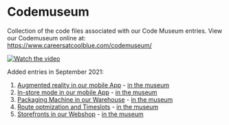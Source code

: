 # Codemuseum
Collection of the code files associated with our Code Museum entries.
View our Codemuseum online at: https://www.careersatcoolblue.com/codemuseum/

[![Watch the video](https://img.youtube.com/vi/GKCXsaJSxBQ/maxresdefault.jpg)](https://youtu.be/GKCXsaJSxBQ)


Added entries in September 2021:

1. [Augmented reality in our mobile App](https://github.com/coolblue/codemuseum/tree/main/Augmented%20reality) - [in the museum](https://www.careersatcoolblue.com/codemuseum/augmented-reality/)
2. [In-store mode in our mobile App](https://github.com/coolblue/codemuseum/tree/main/In-store%20mode) - [in the museum](https://www.careersatcoolblue.com/codemuseum/in-store-mode/)
3. [Packaging Machine in our Warehouse](https://github.com/coolblue/codemuseum/tree/main/Packaging%20Machine) - [in the museum](https://www.careersatcoolblue.com/codemuseum/packaging-machine/)
4. [Route optmization and Timeslots](https://github.com/coolblue/codemuseum/tree/main/Route%20optmization) - [in the museum](https://www.careersatcoolblue.com/codemuseum/route-optimization/)
5. [Storefronts in our Webshop](https://github.com/coolblue/codemuseum/tree/main/Storefronts) - [in the museum](https://www.careersatcoolblue.com/codemuseum/storefronts/)
